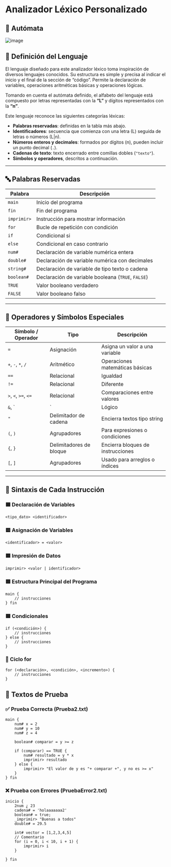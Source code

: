 # Analizador Léxico Personalizado
## 📌 Autómata
![image](https://github.com/user-attachments/assets/17a19e26-9117-4bda-b3fb-0594d17c7be6)

## 📌 Definición del Lenguaje

El lenguaje diseñado para este analizador léxico toma inspiración de diversos lenguajes conocidos. Su estructura es simple y precisa al indicar el inicio y el final de la sección de “código”. Permite la declaración de variables, operaciones aritméticas básicas y operaciones lógicas.

Tomando en cuenta el autómata definido, el alfabeto del lenguaje está compuesto por letras representadas con la **“L”** y dígitos representados con la **“n”**.

Este lenguaje reconoce las siguientes categorías léxicas:

- **Palabras reservadas**: definidas en la tabla más abajo.
- **Identificadores**: secuencia que comienza con una letra (L) seguida de letras o números (L|n).
- **Números enteros y decimales**: formados por dígitos (n), pueden incluir un punto decimal (`.`).
- **Cadenas de texto**: texto encerrado entre comillas dobles (`"texto"`).
- **Símbolos y operadores**, descritos a continuación.

---

## 🔤 Palabras Reservadas

| Palabra         | Descripción                                         |
|-----------------|-----------------------------------------------------|
| `main`          | Inicio del programa                                 |
| `fin`           | Fin del programa                                    |
| `imprimir>`     | Instrucción para mostrar información                |
| `for`           | Bucle de repetición con condición                   |
| `if`            | Condicional si                                      |
| `else`          | Condicional en caso contrario                       |
| `num#`          | Declaración de variable numérica entera             |
| `double#`       | Declaración de variable numérica con decimales      |
| `string#`       | Declaración de variable de tipo texto o cadena      |
| `boolean#`      | Declaración de variable booleana (`TRUE`, `FALSE`)  |
| `TRUE`          | Valor booleano verdadero                            |
| `FALSE`         | Valor booleano falso                                |

---

## 🧮 Operadores y Símbolos Especiales

| Símbolo / Operador | Tipo                   | Descripción                                          |
|--------------------|------------------------|------------------------------------------------------|
| `=`                | Asignación             | Asigna un valor a una variable                       |
| `+`, `-`, `*`, `/` | Aritmético             | Operaciones matemáticas básicas                      |
| `==`               | Relacional             | Igualdad                                             |
| `!=`               | Relacional             | Diferente                                            |
| `>`, `<`, `>=`, `<=` | Relacional          | Comparaciones entre valores                          |
| `&`, `|`           | Lógico                 | Operaciones booleanas (AND, OR)                      |
| `"`                | Delimitador de cadena  | Encierra textos tipo string                          |
| `(`, `)`           | Agrupadores            | Para expresiones o condiciones                       |
| `{`, `}`           | Delimitadores de bloque| Encierra bloques de instrucciones                    |
| `[`, `]`           | Agrupadores            | Usado para arreglos o índices                        |

---

## 📘 Sintaxis de Cada Instrucción
### 🟦 Declaración de Variables

```plaintext
<tipo_dato> <identificador>
```
### 🟨 Asignación de Variables

```plaintext
<identificador> = <valor>
```
### 🟩 Impresión de Datos
```plaintext
imprimir> <valor | identificador>
```
### 🟥 Estructura Principal del Programa
```plaintext
main {
    // instrucciones
} fin
```
### 🟪 Condicionales
```plaintext
if (<condición>) {
    // instrucciones
} else {
    // instrucciones
}
```
### 🔁 Ciclo for
```plaintext
for (<declaración>, <condición>, <incremento>) {
    // instrucciones
}
```

## 🧪 Textos de Prueba
### ✅ Prueba Correcta (Prueba2.txt)
```plaintext
main {
    num# x = 2
    num# y = 10
    num# z = 4

    boolean# comparar = y >= z

    if (comparar) == TRUE {
        num# resultado = y * x
        imprimir> resultado
    } else { 
        imprimir> "El valor de y es "+ comparar +", y no es >= x"
    }
} fin

```
### ❌ Prueba con Errores (PruebaError2.txt)
```plaintext
inicio {
    2num ¿ 23
    cadena# = 'holaaaaaaa2'
    boolean# = true;
    _imprimir> "Buenas a todos"
    double# = 29.5

    int# vector = [1,2,3,4,5]
    // Comentario
    for (i = 0, i < 10, i + 1) {
        imprimir> i
    }

} fin
```
